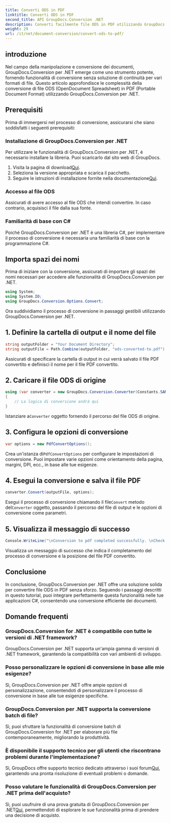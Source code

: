 ```yaml
---
title: Converti ODS in PDF
linktitle: Converti ODS in PDF
second_title: API GroupDocs.Conversion .NET
description: Converti facilmente file ODS in PDF utilizzando GroupDocs.Conversion per .NET. Tutorial completo con istruzioni passo passo.
weight: 29
url: /it/net/document-conversion/convert-ods-to-pdf/
---
```

## introduzione
Nel campo della manipolazione e conversione dei documenti, GroupDocs.Conversion per .NET emerge come uno strumento potente, fornendo funzionalità di conversione senza soluzione di continuità per vari formati di file. Questo articolo approfondisce le complessità della conversione di file ODS (OpenDocument Spreadsheet) in PDF (Portable Document Format) utilizzando GroupDocs.Conversion per .NET. 
## Prerequisiti
Prima di immergersi nel processo di conversione, assicurarsi che siano soddisfatti i seguenti prerequisiti:
### Installazione di GroupDocs.Conversion per .NET
Per utilizzare le funzionalità di GroupDocs.Conversion per .NET, è necessario installare la libreria. Puoi scaricarlo dal sito web di GroupDocs.
1.  Visita la pagina di download[Qui](https://releases.groupdocs.com/conversion/net/).
2. Seleziona la versione appropriata e scarica il pacchetto.
3.  Seguire le istruzioni di installazione fornite nella documentazione[Qui](https://tutorials.groupdocs.com/conversion/net/).
### Accesso al file ODS
Assicurati di avere accesso al file ODS che intendi convertire. In caso contrario, acquisisci il file dalla sua fonte.
### Familiarità di base con C#
Poiché GroupDocs.Conversion per .NET è una libreria C#, per implementare il processo di conversione è necessaria una familiarità di base con la programmazione C#.

## Importa spazi dei nomi
Prima di iniziare con la conversione, assicurati di importare gli spazi dei nomi necessari per accedere alle funzionalità di GroupDocs.Conversion per .NET.

```csharp
using System;
using System.IO;
using GroupDocs.Conversion.Options.Convert;
```

Ora suddividiamo il processo di conversione in passaggi gestibili utilizzando GroupDocs.Conversion per .NET.

## 1. Definire la cartella di output e il nome del file
```csharp
string outputFolder = "Your Document Directory";
string outputFile = Path.Combine(outputFolder, "ods-converted-to.pdf");
```
Assicurati di specificare la cartella di output in cui verrà salvato il file PDF convertito e definisci il nome per il file PDF convertito.
## 2. Caricare il file ODS di origine
```csharp
using (var converter = new GroupDocs.Conversion.Converter(Constants.SAMPLE_ODS))
{
    // La logica di conversione andrà qui
}
```
 Istanziare a`Converter` oggetto fornendo il percorso del file ODS di origine.
## 3. Configura le opzioni di conversione
```csharp
var options = new PdfConvertOptions();
```
 Crea un'istanza di`PdfConvertOptions` per configurare le impostazioni di conversione. Puoi impostare varie opzioni come orientamento della pagina, margini, DPI, ecc., in base alle tue esigenze.
## 4. Esegui la conversione e salva il file PDF
```csharp
converter.Convert(outputFile, options);
```
 Esegui il processo di conversione chiamando il file`Convert` metodo del`Converter` oggetto, passando il percorso del file di output e le opzioni di conversione come parametri.
## 5. Visualizza il messaggio di successo
```csharp
Console.WriteLine("\nConversion to pdf completed successfully. \nCheck output in {0}", outputFolder);
```
Visualizza un messaggio di successo che indica il completamento del processo di conversione e la posizione del file PDF convertito.

## Conclusione
In conclusione, GroupDocs.Conversion per .NET offre una soluzione solida per convertire file ODS in PDF senza sforzo. Seguendo i passaggi descritti in questo tutorial, puoi integrare perfettamente questa funzionalità nelle tue applicazioni C#, consentendo una conversione efficiente dei documenti.
## Domande frequenti
### GroupDocs.Conversion for .NET è compatibile con tutte le versioni di .NET framework?
GroupDocs.Conversion per .NET supporta un'ampia gamma di versioni di .NET framework, garantendo la compatibilità con vari ambienti di sviluppo.
### Posso personalizzare le opzioni di conversione in base alle mie esigenze?
Sì, GroupDocs.Conversion per .NET offre ampie opzioni di personalizzazione, consentendoti di personalizzare il processo di conversione in base alle tue esigenze specifiche.
### GroupDocs.Conversion per .NET supporta la conversione batch di file?
Sì, puoi sfruttare la funzionalità di conversione batch di GroupDocs.Conversion for .NET per elaborare più file contemporaneamente, migliorando la produttività.
### È disponibile il supporto tecnico per gli utenti che riscontrano problemi durante l'implementazione?
Sì, GroupDocs offre supporto tecnico dedicato attraverso i suoi forum[Qui](https://forum.groupdocs.com/c/conversion/11), garantendo una pronta risoluzione di eventuali problemi o domande.
### Posso valutare le funzionalità di GroupDocs.Conversion per .NET prima dell'acquisto?
 Sì, puoi usufruire di una prova gratuita di GroupDocs.Conversion per .NET[Qui](https://releases.groupdocs.com/), permettendoti di esplorare le sue funzionalità prima di prendere una decisione di acquisto.